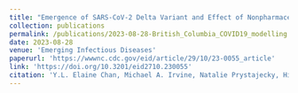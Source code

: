 ```yaml
---
title: "Emergence of SARS-CoV-2 Delta Variant and Effect of Nonpharmaceutical Interventions, British Columbia, Canada"
collection: publications
permalink: /publications/2023-08-28-British_Columbia_COVID19_modelling
date: 2023-08-28
venue: 'Emerging Infectious Diseases'
paperurl: 'https://wwwnc.cdc.gov/eid/article/29/10/23-0055_article'
link: 'https://doi.org/10.3201/eid2710.230055'
citation: 'Y.L. Elaine Chan, Michael A. Irvine, Natalie Prystajecky, Hind Sbihi, Marsha Taylor, Yayuk Joffres, Andrea Schertzer, Caren Rose, Louise Dyson, Edward M. Hill, Michael Tildesley, John R. Tyson, Linda M.N. Hoang, Eleni Galanis. (2023). &quot;Emergence of SARS-CoV-2 Delta Variant and Effect of Nonpharmaceutical Interventions, British Columbia, Canada.&quot; <i>Emerging Infectious Diseases</i>. doi:10.1093/jrsssc/qlad056.'
---
```



